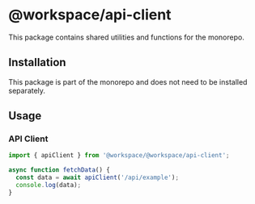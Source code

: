 # @workspace/api-client

This package contains shared utilities and functions for the monorepo.

## Installation

This package is part of the monorepo and does not need to be installed separately.

## Usage

### API Client

```typescript
import { apiClient } from '@workspace/@workspace/api-client';

async function fetchData() {
  const data = await apiClient('/api/example');
  console.log(data);
}